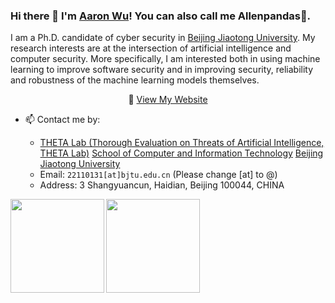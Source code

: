 ### Hi there 👋 I'm [Aaron Wu](https://github.com/Allenpandas)! You can also call me Allenpandas🐼.

I am a Ph.D. candidate of cyber security in [Beijing Jiaotong University](https://en.bjtu.edu.cn/). My research interests are at the intersection of artificial intelligence and computer security. More specifically, I am interested both in using machine learning to improve software security and in improving security, reliability and robustness of the machine learning models themselves. 

<p align="center"> 🔭 <a href="https://github.com/Allenpandas" target="_blank">View My Website</a></p>



- 📫 Contact me by:

  - [THETA Lab (Thorough Evaluation on Threats of Artificial Intelligence, THETA Lab)](http://jxd308.cn/) 
    [School of Computer and Information Technology](http://en.scit.bjtu.edu.cn/)
    [Beijing Jiaotong University](http://en.bjtu.edu.cn/)
  - Email: `22110131[at]bjtu.edu.cn` (Please change [at] to @)
  - Address: 3 Shangyuancun, Haidian, Beijing 100044, CHINA



<a href="https://github.com/Allenpandas/github-readme-stats">
  <img align="left" height="150px" src="https://github-readme-stats.vercel.app/api?username=Allenpandas&repo=github-readme-stats&hide=contribs" />
</a>
<a href="https://github.com/Allenpandas/convoychat">
  <img align="left" height="150px" src="https://github-readme-stats.vercel.app/api/top-langs/?username=Allenpandas&layout=compact" />
</a>
